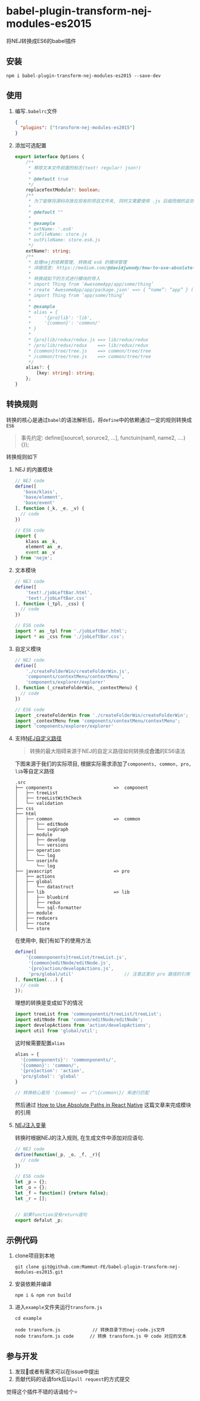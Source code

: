 # babel-plugin-transform-nej-modules-es2015

将NEJ转换成ES6的babel插件



## 安装

```Node
npm i babel-plugin-transform-nej-modules-es2015 --save-dev
```



## 使用

1. 编写`.babelrc`文件

   ```json
   {
     "plugins": ["transform-nej-modules-es2015"]
   }
   ```

2. 添加可选配置

   ```typescript
   export interface Options {
       /**
        * 移除文本文件前面的标志(text! regular! json!)
        *
        * @default true
        */
       replaceTextModule?: boolean;
       /**
        * 为了能够将源码存放在现有的项目文件夹, 同时又需要使用 .js 后缀而做的妥协
        *
        * @default ""
        *
        * @example
        * extName: '.es6'
        * inFileName: store.js
        * outFileName: store.es6.js
        */
       extName?: string;
       /**
        * 处理nej的依赖管理, 转换成 es6 的模块管理
        * 详细信息: https://medium.com/@davidjwoody/how-to-use-absolute-paths-in-react-native-6b06ae3f65d1
        *
        * 转换成如下的方式进行模块的导入
        * import Thing from ‘AwesomeApp/app/some/thing’
        * create 'AwesomeApp/app/package.json' ==> { “name”: “app” } (注意name的值需要和文件夹的名称相同)
        * import Thing from ‘app/some/thing’
        *
        * @example
        * alias = {
        *     '{pro}lib': 'lib',
        *     '{common}': 'common/'
        * }
        *
        * {pro}lib/redux/redux.js ==> lib/redux/redux
        * /pro/lib/redux/redux    ==> lib/redux/redux
        * {common}tree/tree.js    ==> common/tree/tree
        * /common/tree/tree.js    ==> common/tree/tree
        */
       alias?: {
           [key: string]: string;
       };
   }
   ```



## 转换规则

转换的核心是通过`babel`的语法解析后，将`define`中的依赖通过一定的规则转换成`ES6`

>事先约定: define([source1, sorurce2, …], functuin(nam1, name2, ….) {});

转换规则如下

1. NEJ 的内置模块

   ```javascript
   // NEJ code
   define([
      'base/klass',
      'base/element',
      'base/event'
   ], function (_k, _e, _v) {
     // code
   })

   // ES6 code
   import {
       klass as _k,
       element as _e,
       event as _v
   } from 'nejm';
   ```

2. 文本模块

   ```javascript
   // NEJ code
   define([
       'text!./jobLeftBar.html',
       'text!./jobLeftBar.css'
   ], function (_tpl, _css) {
     // code
   })

   // ES6 code
   import * as _tpl from './jobLeftBar.html';
   import * as _css from './jobLeftBar.css';
   ```

3. 自定义模块

   ```javascript
   // NEJ code
   define([
       './createFolderWin/createFolderWin.js',
       'components/contextMenu/contextMenu',
       'components/explorer/explorer'
   ], function (_createFolderWin, _contextMenu) {
     // code
   })

   // ES6 code
   import _createFolderWin from './createFolderWin/createFolderWin';
   import _contextMenu from 'components/contextMenu/contextMenu';
   import 'components/explorer/explorer'
   ```

4. 支持[NEJ自定义路径](https://github.com/genify/nej/blob/master/doc/DEPENDENCY.md#自定义路径)

   > 转换的最大阻碍来源于NEJ的自定义路径如何转换成**合法**的ES6语法

   下图来源于我们的实际项目, 根据实际需求添加了`components, common, pro, lib`等自定义路径

   ```
   .src
   ├── components    					=>  component
   │   ├── treeList
   │   ├── treeListWithCheck
   │   └── validation
   ├── css
   ├── html
   │   ├── common						=>  common
   │   │   ├── editNode
   │   │   └── svgGraph
   │   ├── module
   │   │   ├── develop
   │   │   └── versions
   │   ├── operation
   │   │   └── log
   │   └── userinfo
   │       └── log
   ├── javascript						=> pro
   │   ├── actions
   │   ├── global
   │   │   └── datastruct
   │   ├── lib							=> lib
   │   │   ├── bluebird
   │   │   ├── redux
   │   │   └── sql-formatter
   │   ├── module
   │   ├── reducers
   │   ├── route
   │   └── store

   ```

   在使用中, 我们有如下的使用方法

   ```javascript
   define([
       '{commonponents}treeList/treeList.js',
     	'{common}editNode/editNode.js',
     	'{pro}action/developActions.js',
     	'pro/global/util'					// 注意这里对 pro 路径的引用
   ], function(...) {
     // code
   });
   ```

   理想的转换是变成如下的情况

   ```javascript
   import treeList from 'commonponents/treeList/treeList';
   import editNode from 'common/editNode/editNode';
   import developActions from 'action/developActions';
   import util from 'global/util';
   ```

   这时候需要配置`alias`

   ```javascript
   alias = {
     '{commonponents}': 'commonponents/',
     '{common}': 'common/',
     '{pro}action': 'action',
     'pro/global': 'global'
   }

   // 转换核心是将 '{common}' => /^\{common\}/ 来进行匹配
   ```

   然后通过 [How to Use Absolute Paths in React Native](https://medium.com/@davidjwoody/how-to-use-absolute-paths-in-react-native-6b06ae3f65d1) 这篇文章来完成模块的引用

5. [NEJ注入变量](https://github.com/genify/nej/blob/master/doc/DEPENDENCY.md#define)

   转换时根据NEJ的注入规则, 在生成文件中添加对应语句.

   ```javascript
   // NEJ code
   define(function(_p, _o, _f, _r){
     // code 
   })

   // ES6 code
   let _p = {};
   let _o = {};
   let _f = function() {return false};
   let _r = [];


   // 如果function没有return语句
   export defalut _p;
   ```


## 示例代码

1. clone项目到本地

   `git clone git@github.com:Mammut-FE/babel-plugin-transform-nej-modules-es2015.git `

2. 安装依赖并编译

   `npm i & npm run build`

3. 进入`example`文件夹运行`transform.js`

   ```Shell
   cd example

   node transform.js			// 转换目录下的nej-code.js文件
   node transform.js code      // 转换 transform.js 中 code 对应的文本
   ```



## 参与开发

1. 发现:bug:或者有需求可以在issue中提出
2. 贡献代码的话请fork后以`pull request`的方式提交



觉得这个插件不错的话请给个:star:
